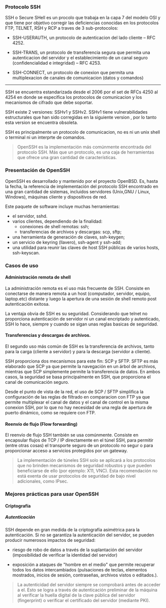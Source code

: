 ### Protocolo SSH

SSH o Secure SHell es un procolo que trabaja en la capa 7 del modelo OSI y que tiene por objetivo corregir las deficiencias conocidas en los protocolos FTP, TELNET, RSH y RCP a traves de 3 sub-protocolos:


- SSH-USERAUTH, un protocolo de autenticacion del lado cliente – RFC 4252.

- SSH-TRANS, un protocolo de transferencia segura que permita una autenticacion del servidor y el establecimiento de un canal seguro (confidencialidad e integridad) – RFC 4253.

- SSH-CONNECT, un protocolo de conexion que permita una multiplexacion de canales de comunicacion (datos y comandos)

------

SSH se encuentra estandarizada desde el 2006 por el set de RFCs 4250 al 4254 en donde se especifica los protocolos de comunicacion y los mecanismos de cifrado que debe soportar.

SSH existe 2 versiones: SSHv1 y SSHv2. SSHv1 tiene vulnerabilidades estructurales que han sido corregidas en la siguiente version
, por lo tanto esta version se encuentra obsoleta.

SSH es principalmente un protocolo de comunicacion, no es ni un unix shell o terminal ni un interprte de comandos.

> OpenSSH es la implementación más comúnmente encontrada del protocolo SSH. Más que un protocolo, es una caja de herramientas que ofrece una gran cantidad de características.

### Presentación de OpenSSH

OpenSSH es desarrollado y mantenido por el proyecto OpenBSD. Es, hasta la fecha, la referencia de implementación del protocolo SSH encontrado en una gran cantidad de sistemas, incluidos servidores (Unix,GNU / Linux, Windows), máquinas cliente y dispositivos de red.

Este paquete de software incluye muchas herramientas:

* el servidor, sshd.
* varios clientes, dependiendo de la finalidad:
    - conexiones de shell remotas: ssh;
    - transferencias de archivos y descargas: scp, sftp;
* una herramienta de generación de claves, ssh-keygen;
* un servicio de keyring (llavero), ssh-agent y ssh-add;
* una utilidad para reunir las claves de host SSH públicas de varios hosts, ssh-keyscan.


### Casos de uso

#### Administración remota de shell

La administración remota es el uso más frecuente de SSH. Consiste en conectarse de manera remota a un host (computador, servidor, equipo, laptop.etc) distante y luego la apertura de una sesión de shell remoto post autenticación exitosa.

La ventaja obvia de SSH es su seguridad. Considerando que telnet no proporciona autenticación de servidor
ni un canal encriptado y autenticado, SSH lo hace, siempre y cuando se sigan unas reglas basicas de seguridad.

#### Transferencias y descargas de archivos.

El segundo uso más común de SSH es la transferencia de archivos, tanto para la carga (cliente a servidor) y para la descarga (servidor a cliente).

SSH proporciona dos mecanismos para este fin: SCP y SFTP. SFTP es más elaborado que SCP ya que permite la navegación en un árbol de archivos, mientras que SCP simplemente permite la transferencia de datos. En ambos casos, la seguridad se basa principalmente en SSH, que proporciona el canal de comunicación seguro.

Desde el punto de vista de la red, el uso de SCP / SFTP simplifica la configuración de las reglas de filtrado en comparacion con FTP ya que permite multiplexar el canal de datos y el canal de control en la misma conexion SSH, por lo que no hay necesidad de una regla de apertura de puerto dinámico, como se requiere con FTP.


#### Reenvío de flujo (Flow forwarding)

El reenvío de flujo SSH también se usa comúnmente. Consiste en encapsular flujos de TCP / IP directamente
en el túnel SSH, para permitir (entre otras cosas) el transporte seguro de un protocolo no segur o para proporcionar acceso a servicios protegidos por un gateway.

> La implementación de túneles SSH solo se aplicará a los protocolos que no brinden mecanismos de seguridad robustos y que pueden beneficiarse de ello (por ejemplo: X11, VNC). Esta recomendación no está exenta de usar protocolos de seguridad de bajo nivel adicionales, como IPsec.


### Mejores prácticas para usar OpenSSH

#### Criptografía

##### Autenticación
SSH depende en gran medida de la criptografía asimétrica para la autenticación. Si no se garantiza la autenticación del servidor, se pueden producir numerosos impactos de seguridad:

- riesgo de robo de datos a través de la suplantación del servidor (imposibilidad de verificar la identidad del servidor)

- exposición a ataques de "hombre en el medio" que permite recuperar todos los datos intercambiados (pulsaciones de teclas,
elementos mostrados, inicios de sesión, contraseñas, archivos vistos o editados.).

> La autenticidad del servidor siempre se comprobará antes de acceder a el. Esto se logra a través de
autenticación preliminar de la máquina al verificar la huella digital de la clave pública del servidor (fingerprint) o
verificar el certificado del servidor (mediante PKI).
